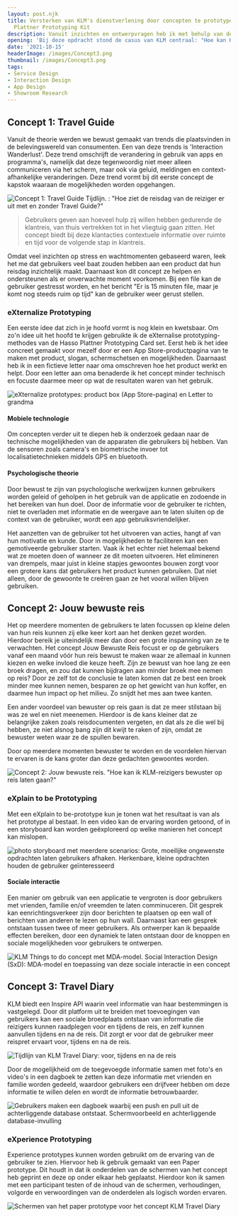 ```yaml
---
layout: post.njk
title: Versterken van KLM's dienstverlening door concepten te prototypen met de Hasso
  Plattner Prototyping Kit
description: Vanuit inzichten en ontwerpvragen heb ik met behulp van de Hasso Plattner Prototyping Kit verschillende concepten en prototypes voor KLM ontwikkeld, met een focus op het verbeteren van de klantreis vanaf het moment van voorbereiding tot aan het boarden.
opening: 'Bij deze opdracht stond de casus van KLM centraal: "Hoe kan KLM er voor zorgen dat de experience van de KLM-service al op de grond begint?". Na het opstellen van inzichten en ontwerpvragen in de onderzoeksfase, heb ik passende concepten en prototypes opgesteld.'
date: '2021-10-15'
headerImage: /images/Concept3.png
thumbnail: /images/Concept3.png
tags:
- Service Design
- Interaction Design
- App Design
- Showroom Research
---
```


## Concept 1: Travel Guide

Vanuit de theorie werden we bewust gemaakt van trends die plaatsvinden in de belevingswereld van consumenten. Een van deze trends is 'Interaction Wanderlust'. Deze trend omschrijft de verandering in gebruik van apps en programma's, namelijk dat deze tegenwoordig niet meer alleen communiceren via het scherm, maar ook via geluid, meldingen en context-afhankelijke veranderingen. Deze trend vormt bij dit eerste concept de kapstok waaraan de mogelijkheden worden opgehangen.

![Concept 1: Travel Guide Tijdlijn. : "Hoe ziet de reisdag van de reiziger er uit met en zonder Travel Guide?"](/images/concept1.png)

> Gebruikers geven aan hoeveel hulp zij willen hebben gedurende de klantreis, van thuis vertrekken tot in het vliegtuig gaan zitten. Het concept biedt bij deze klantacties contextuele informatie over ruimte en tijd voor de volgende stap in klantreis.

Omdat veel inzichten op stress en wachtmomenten gebaseerd waren, leek het me dat gebruikers veel baat zouden hebben aan een product dat hun reisdag inzichtelijk maakt. Daarnaast kon dit concept ze helpen en ondersteunen als er onverwachte moment voorkomen. Bij een file kan de gebruiker gestresst worden, en het bericht "Er is 15 minuten file, maar je komt nog steeds ruim op tijd" kan de gebruiker weer gerust stellen.

### eXternalize Prototyping

Een eerste idee dat zich in je hoofd vormt is nog klein en kwetsbaar. Om zo'n idee uit het hoofd te krijgen gebruikte ik de eXternalise prototyping-methodes van de Hasso Plattner Prototyping Card set. Eerst heb ik het idee concreet gemaakt voor mezelf door er een App Store-productpagina van te maken met product, slogan, schermschetsen en mogelijkheden. Daarnaast heb ik in een fictieve letter naar oma omschreven hoe het product werkt en helpt. Door een letter aan oma benaderde ik het concept minder technisch en focuste daarmee meer op wat de resultaten waren van het gebruik.

![eXternalize prototypes: product box (App Store-pagina) en Letter to grandma](/images/externalize.png)

#### Mobiele technologie

Om concepten verder uit te diepen heb ik onderzoek gedaan naar de technische mogelijkheden van de apparaten die gebruikers bij hebben. Van de sensoren zoals camera's en biometrische invoer tot localisatietechnieken middels GPS en bluetooth.

#### Psychologische theorie

Door bewust te zijn van psychologische werkwijzen kunnen gebruikers worden geleid of geholpen in het gebruik van de applicatie en zodoende in het bereiken van hun doel. Door de informatie voor de gebruiker te richten, niet te overladen met informatie en de weergave aan te laten sluiten op de context van de gebruiker, wordt een app gebruiksvriendelijker.

Het aanzetten van de gebruiker tot het uitvoeren van acties, hangt af van hun motivatie en kunde. Door in mogelijkheden te faciliteren kan een gemotiveerde gebruiker starten. Vaak ik het echter niet helemaal bekend wat ze moeten doen of wanneer ze dit moeten uitvoeren. Het elimineren van drempels, maar juist in kleine stapjes gewoontes bouwen zorgt voor een grotere kans dat gebruikers het product kunnen gebruiken. Dat niet alleen, door de gewoonte te creëren gaan ze het vooral willen blijven gebruiken.

## Concept 2: Jouw bewuste reis

Het op meerdere momenten de gebruikers te laten focussen op kleine delen van hun reis kunnen zij elke keer kort aan het denken gezet worden. Hierdoor bereik je uiteindelijk meer dan door een grote inspanning van ze te verwachten. Het concept Jouw Bewuste Reis focust er op de gebruikers vanaf een maand vóór hun reis bewust te maken waar ze allemaal in kunnen kiezen en welke invloed die keuze heeft. Zijn ze bewust van hoe lang ze een broek dragen, en zou dat kunnen bijdragen aan minder broek mee nemen op reis? Door ze zelf tot de conclusie te laten komen dat ze best een broek minder mee kunnen nemen, besparen ze op het gewicht van hun koffer, en daarmee hun impact op het milieu. Zo snijdt het mes aan twee kanten.

Een ander voordeel van bewuster op reis gaan is dat ze meer stilstaan bij was ze wel en niet meenemen. Hierdoor is de kans kleiner dat ze belangrijke zaken zoals reisdocumenten vergeten, en dat als ze die wel bij hebben, ze niet alsnog bang zijn dit kwijt te raken of zijn, omdat ze bewuster weten waar ze de spullen bewaren.

Door op meerdere momenten bewuster te worden en de voordelen hiervan te ervaren is de kans groter dan deze gedachten gewoontes worden.

![Concept 2: Jouw bewuste reis. "Hoe kan ik KLM-reizigers bewuster op reis laten gaan?"](/images/bewuster-op-reis.png)

### eXplain to be Prototyping

Met een eXplain to be-prototype kun je tonen wat het resultaat is van als het prototype al bestaat. In een video kan de ervaring worden getoond, of in een storyboard kan worden geëxploreerd op welke manieren het concept kan mislopen.

![photo storyboard met meerdere scenarios: Grote, moeilijke ongewenste opdrachten laten gebruikers afhaken. Herkenbare, kleine opdrachten houden de gebruiker geïnteresseerd](/images/photo-storyboard.png)

#### Sociale interactie

Een manier om gebruik van een applicatie te vergroten is door gebruikers met vrienden, familie en/of vreemden te laten comminuceren. Dit gesprek kan eenrichtingsverkeer zijn door berichten te plaatsen op een wall of berichten van anderen te lezen op hun wall. Daarnaast kan een gesprek ontstaan tussen twee of meer gebruikers. Als ontwerper kan ik bepaalde effecten bereiken, door een dynamiek te laten ontstaan door de knoppen en sociale mogelijkheden voor gebruikers te ontwerpen.

![KLM Things to do concept met MDA-model. Social Interaction Design (SxD): MDA-model en toepassing van deze sociale interactie in een concept](/images/mda-model.png)

## Concept 3: Travel Diary

KLM biedt een Inspire API waarin veel informatie van haar bestemmingen is vastgelegd. Door dit platform uit te breiden met toevoegingen van gebruikers kan een sociale broedplaats ontstaan van informatie die reizigers kunnen raadplegen voor en tijdens de reis, en zelf kunnen aanvullen tijdens en na de reis. Dit zorgt er voor dat de gebruiker meer reispret ervaart voor, tijdens en na de reis.

![Tijdlijn van KLM Travel Diary: voor, tijdens en na de reis](/images/klm-inspire.png)

Door de mogelijkheid om de toegevoegde informatie samen met foto's en video's in een dagboek te zetten kan deze informatie met vrienden en familie worden gedeeld, waardoor gebruikers een drijfveer hebben om deze informatie te willen delen en wordt de informatie betrouwbaarder.

![Gebruikers maken een dagboek waarbij een push en pull uit de achterliggende database ontstaat. Schermvoorbeeld en achterliggende database-invulling](/images/klm-travel-diary.png)

### eXperience Prototyping

Experience prototypes kunnen worden gebruikt om de ervaring van de gebruiker te zien. Hiervoor heb ik gebruik gemaakt van een Paper prototype. Dit houdt in dat ik onderdelen van de schermen van het concept heb geprint en deze op onder elkaar heb geplaatst. Hierdoor kon ik samen met een participant testen of de inhoud van de schermen, verhoudingen, volgorde en verwoordingen van de onderdelen als logisch worden ervaren.

![Schermen van het paper prototype voor het concept KLM Travel Diary](/images/paper-prototype-concept.png)

